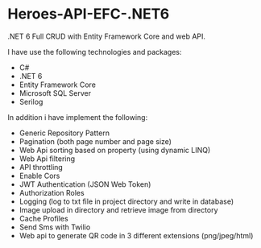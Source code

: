 # Heroes-API-EFC-.NET6
.NET 6 Full CRUD with Entity Framework Core and web API.

I have use the following technologies and packages:
- C#
- .NET 6
- Entity Framework Core
- Microsoft SQL Server
- Serilog

In addition i have implement the following:
- Generic Repository Pattern
- Pagination (both page number and page size)
- Web Api sorting based on property (using dynamic LINQ)
- Web Api filtering
- API throttling
- Enable Cors
- JWT Authentication (JSON Web Token)
- Authorization Roles
- Logging (log to txt file in project directory and write in database)
- Image upload in directory and retrieve image from directory
- Cache Profiles
- Send Sms with Twilio
- Web api to generate QR code in 3 different extensions (png/jpeg/html)
